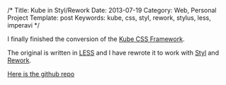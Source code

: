 /*
Title: Kube in Styl/Rework
Date: 2013-07-19
Category: Web, Personal Project
Template: post
Keywords: kube, css, styl, rework, stylus, less, imperavi
*/

I finally finished the conversion of the [Kube CSS Framework](http://imperavi.com/kube/).

The original is written in [LESS](http://lesscss.org/ "LESSCSS Homepage") and I have rewrote it to work with [Styl](https://github.com/visionmedia/styl "visionmedia/styl") and [Rework](https://github.com/visionmedia/rework "visionmedia/rework").

[Here is the github repo](https://github.com/james2doyle/kube-styl "james2doyle/kube-styl")